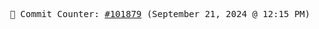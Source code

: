 <p align="center">
    <samp>
        📮 Commit Counter: <a href="https://github.com/Javascript-void0/Javascript-void0/commits/main">#101879</a> (September 21, 2024 @ 12:15 PM)
    </samp>
</p>